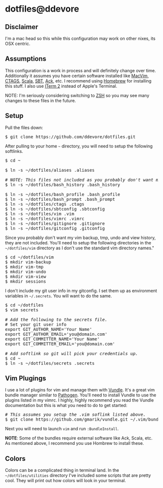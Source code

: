 # dotfiles@ddevore

## Disclaimer

I'm a mac head so this while this configuration may work on other nixes, its OSX centric. 

## Assumptions

This configuration is a work in process and will definitely change over time. Additionally it assumes you have certain software installed like [MacVim](http://code.google.com/p/macvim/), [CTAGS](http://ctags.sourceforge.net/), [Scala](http://www.scala-lang.org/), [SBT](https://github.com/harrah/xsbt/wiki/), [Ack](http://betterthangrep.com/), etc. I recommend using [Homebrew](http://mxcl.github.com/homebrew/) for installing this stuff. I also use [ITerm 2](http://www.iterm2.com/#/section/home) instead of Apple's Terminal.

NOTE: I'm seriously considering switching to [ZSH](https://github.com/robbyrussell/oh-my-zsh/) so you may see many changes to these files in the future.

## Setup

Pull the files down:
<pre>
$ git clone https://github.com/ddevore/dotfiles.git
</pre>

After pulling to your home `~` directory, you will need to setup the following softlinks.

<pre>
$ cd ~

$ ln -s ~/dotfiles/aliases .aliases

<i># NOTE: This files not included as you probably don't want my bash history anyways. ;-)</i>
$ ln -s ~/dotfiles/bash_history .bash_history 

$ ln -s ~/dotfiles/bash_profile .bash_profile
$ ln -s ~/dotfiles/bash_prompt .bash_prompt
$ ln -s ~/dotfiles/ctags .ctags
$ ln -s ~/dotfiles/sbtconfig .sbtconfig
$ ln -s ~/dotfiles/vim .vim
$ ln -s ~/dotfiles/vimrc .vimrc
$ ln -s ~/dotfiles/gitignore .gitignore
$ ln -s ~/dotfiles/gitconfig .gitconfig
</pre>

Since you probably don't want my vim backup, tmp, undo and view history, they are not included. You'll need to setup the following directories in the `~/dotfiles/vim` directory as I don't use the standard vim directory names."
<pre>
$ cd ~/dotfiles/vim
$ mkdir vim-backup
$ mkdir vim-tmp
$ mkdir vim-undo
$ mkdir vim-view
$ mkdir sessions
</pre>

I don't include my git user info in my gitconfig. I set them up as environment variables in `~/.secrets`. You will want to do the same.

<pre>
$ cd ~/dotfiles
$ vim secrets

<i># Add the following to the secrets file.</i>
# Set your git user info
export GIT_AUTHOR_NAME='Your Name'
export GIT_AUTHOR_EMAIL='you@domain.com'
export GIT_COMMITTER_NAME='Your Name'
export GIT_COMMITTER_EMAIL='you@domain.com'

<i># Add softlink so git will pick your credentials up.</i>
$ cd ~
$ ln -s ~/dotfiles/secrets .secrets
</pre>

## Vim Plugings

I use a lot of plugins for vim and manage them with [Vundle](https://github.com/gmarik/vundle/). It's a great vim bundle manager similar to [Pathogen](https://github.com/tpope/vim-pathogen/). You'll need to install Vundle to use the  plugins listed in my vimrc. I highly, highly recommend you read the Vundle documentation but this is what you need to do to get started:

<pre>
<i># This assumes you setup the .vim soflink listed above.</i>
$ git clone https://github.com/gmarik/vundle.git ~/.vim/bundle/vundle
</pre>

Next you will need to launch `vim` and run `:BundleInstall`.

**NOTE**: Some of the bundles require external software like Ack, Scala, etc. As mentioned above, I recommend you use Hombrew to install these.

## Colors

Colors can be a complicated thing in terminal land. In the `~/dotfiles/utilities` directory I've included some scripts that are pretty cool. They will print out how colors will look in your terminal.
